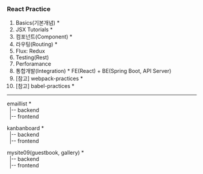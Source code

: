 ### React Practice

1.  Basics(기본개념) \*
2.  JSX Tutorials \*
3.  컴포넌트(Component) \*
4.  라우팅(Routing) \*
5.  Flux: Redux
6.  Testing(Rest)
7.  Perforamance
8.  통합개발(Integration) \*
    FE(React) + BE(Spring Boot, API Server)
9.  [참고] webpack-practices \*
10. [참고] babel-practices \*

---

emaillist \*  
&ensp;|-- backend  
&ensp;|-- frontend

kanbanboard \*  
&ensp;|-- backend  
&ensp;|-- frontend

mysite09(guestbook, gallery) \*  
&ensp;|-- backend  
&ensp;|-- frontend
